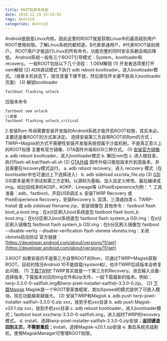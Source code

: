 ```yaml
---
title: ROOT和刷写系统
date: 2019.12.19 15:19:59
tags: Android
categories: Android
---
```



Android底层是Linux内核，因此这里的ROOT就是获取Linux中的最高级别用户ROOT使用权限。了解Linux系统的都知道，$代表普通用户，#代表ROOT级别用户。
ROOT用户才能运行Linux的所有命令，功能完整的同时安全系数会相应降低。
Android系统一般有三个BOOT引导模式：System，bootloader和recovery。
一般ROOT包括以下几个流程：
1.OEM解锁
(1) 开发者选项里打开oem解锁
(2) ADB调试模式下执行 adb  reboot bootloader。进入bootloader模式。（或者关机状态下，按住音量下建不放，然后按住开关键不放进入bootloader页面）
(3) 解锁bootloader
```
fastboot flashing unlock
```
旧版本命令
```
fastboot oem unlock
\\或者
fastboot flashing unlock_critical
```
2.安装Rom
传闻需要安装开发版的Android系统才能开启ROOT权限，其实未必。主要还是看ROOT的方式来决定。
选择安装第三方自带ROOT的Rom的方式；TWRP+Magisk的方式不需硬性安装开发版系统但属于沙盒机制，不是真正意义上的ROOT权限
主要有官方镜像、OTA固件升级和GSI三种方式。
(1) [安装官方镜像](https://developers.google.com/android/images)
 a. adb reboot bootloader，进入bootloader模式
 b. 解压rom包
 c. 进入根目录，执行flash-all.bat/flash-all.sh
(2) [OTA升级](https://developers.google.com/android/ota)
固件升级只能低版本升到高版本，并且需要在recovery模式运行。
 a. adb reboot recovery，进入 recovery 模式（在bootloader中也可通过上下选择进入）
 b. adb sideload xxx/ota_file.zip
(3) [GSI](https://github.com/phhusson/treble_experimentations/wiki/Generic-System-Image-%28GSI%29-list)
GSI原本是用于测试和第三方定制。以源码为基础，加入自定义修改，最后编译成img。如比较纯净的AOSP，AOKP、Lineage等
以PixelExperience为例：
 *. 工具准备：adb、fastboot、开启USB调试
 a. 安装TWRP Recovery 或 PixelExperience Recovery，安装Recovery
 b. 双清、三清或四清
 c. TWRP-Install 或 adb sideload filename.zip，安装镜像包
其他命令：
fastboot flash boot_a boot.img：在a分区刷入boot系统底包
fastboot flash boot_b boot.img：在b分区刷入boot系统底包
fastboot flash system_a GSI.img：在a分区刷入镜像包
fastboot flash system_b GSI.img：在b分区刷入镜像包
fastboot --disable-verity --disable-verification flash vbmeta vbmeta.img：关闭vbmeta启动验证
官方链接：[https://developer.android.com/about/versions/11/get](https://developer.android.com/about/versions/11/get)

3.ROOT
如果安装的不是第三方自带ROOT的Rom，可通过TWRP+Magisk获取ROOT。目前的情况Android 10不能挂载/system和/，也许TWRP后续版本会修复此问题。
(1) [下载TWRP](https://twrp.me/Devices/)
TWRP其实就是一个第三方的Recovery。进去输入设备-选择版本, 下载版本对应的img文件和zip文件，一般下载最新的版本。例如：twrp-3.3.0-0-sailfish.img和twrp-pixel-installer-sailfish-3.3.0-0.zip。
(2) [下载Magisk](https://magiskmanager.com/)
Magisk是一个ROOT管家类框架，类似Xposed的模式提供了可嵌入模块。现在功能越来越强大。
(3) 安装TWRP和Magisk
 a. adb push twrp-pixel-installer-sailfish-3.3.0-0.zip xxx，放到手机xxx目录
 b. adb push Magisk-v20.1.zip xxx，放到手机xxx目录
 c. adb reboot bootloader，进入bootloader模式；fastboot boot xxx/twrp-3.3.0-0-sailfish.img，进入临时TWRP的recovery模式。
 d. install，选择twrp-pixel-installer-sailfish-3.3.0-0.zip安装；**返回键退回到主页，不需要重启**；install，选择Magisk-v20.1.zip安装
 e. 重启系统完成刷机，使用MagiskManager可管理ROOT权限。
